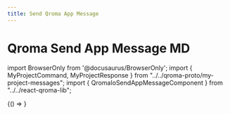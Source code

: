 ```yaml
---
title: Send Qroma App Message
---
```


# Qroma Send App Message MD

import BrowserOnly from '@docusaurus/BrowserOnly';
import { MyProjectCommand, MyProjectResponse } from "../../qroma-proto/my-project-messages";
import { QromaIoSendAppMessageComponent } from "../../react-qroma-lib";

<BrowserOnly>
{() =>
  <QromaIoSendAppMessageComponent
    requestMessageType={MyProjectCommand}
    responseMessageType={MyProjectResponse}
    />
}
</BrowserOnly>